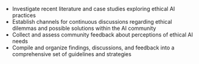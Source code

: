 - Investigate recent literature and case studies exploring ethical AI practices
- Establish channels for continuous discussions regarding ethical dilemmas and possible solutions within the AI community
- Collect and assess community feedback about perceptions of ethical AI needs
- Compile and organize findings, discussions, and feedback into a comprehensive set of guidelines and strategies